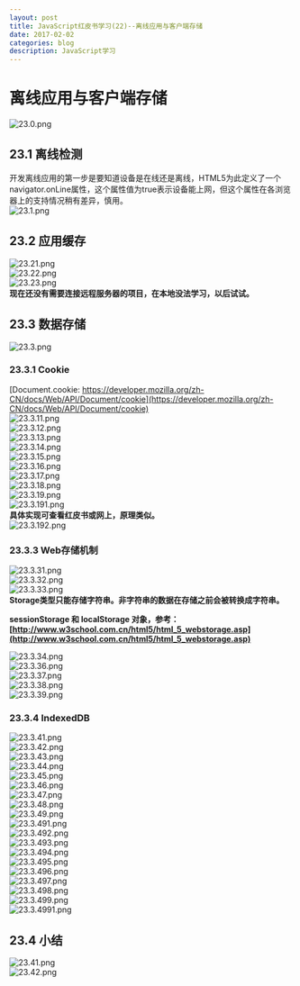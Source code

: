 ```yaml
---
layout: post
title: JavaScript红皮书学习(22)--离线应用与客户端存储
date: 2017-02-02
categories: blog
description: JavaScript学习
---
```


# 离线应用与客户端存储      
![23.0.png](http://upload-images.jianshu.io/upload_images/3001083-e416929c492bcf74.png?imageMogr2/auto-orient/strip%7CimageView2/2/w/1240)      

## 23.1 离线检测
开发离线应用的第一步是要知道设备是在线还是离线，HTML5为此定义了一个navigator.onLine属性，这个属性值为true表示设备能上网，但这个属性在各浏览器上的支持情况稍有差异，慎用。      
![23.1.png](http://upload-images.jianshu.io/upload_images/3001083-4cecc4c3fb9b6f9f.png?imageMogr2/auto-orient/strip%7CimageView2/2/w/1240)      

## 23.2 应用缓存      
![23.21.png](http://upload-images.jianshu.io/upload_images/3001083-f7d380e30a2c7aab.png?imageMogr2/auto-orient/strip%7CimageView2/2/w/1240)      
![23.22.png](http://upload-images.jianshu.io/upload_images/3001083-0540a07d88b91183.png?imageMogr2/auto-orient/strip%7CimageView2/2/w/1240)      
![23.23.png](http://upload-images.jianshu.io/upload_images/3001083-53adf2a35c2ea5b7.png?imageMogr2/auto-orient/strip%7CimageView2/2/w/1240)      
**现在还没有需要连接远程服务器的项目，在本地没法学习，以后试试。**      

## 23.3 数据存储      
![23.3.png](http://upload-images.jianshu.io/upload_images/3001083-d66f3223ed62e44c.png?imageMogr2/auto-orient/strip%7CimageView2/2/w/1240)      

### 23.3.1 Cookie      
[Document.cookie: https://developer.mozilla.org/zh-CN/docs/Web/API/Document/cookie](https://developer.mozilla.org/zh-CN/docs/Web/API/Document/cookie)      
![23.3.11.png](http://upload-images.jianshu.io/upload_images/3001083-30a36c5620c54144.png?imageMogr2/auto-orient/strip%7CimageView2/2/w/1240)      
![23.3.12.png](http://upload-images.jianshu.io/upload_images/3001083-aa15ce2e96aa9580.png?imageMogr2/auto-orient/strip%7CimageView2/2/w/1240)      
![23.3.13.png](http://upload-images.jianshu.io/upload_images/3001083-750067566e031b99.png?imageMogr2/auto-orient/strip%7CimageView2/2/w/1240)      
![23.3.14.png](http://upload-images.jianshu.io/upload_images/3001083-43daec9ee56ede6f.png?imageMogr2/auto-orient/strip%7CimageView2/2/w/1240)      
![23.3.15.png](http://upload-images.jianshu.io/upload_images/3001083-b1e953284a4b500f.png?imageMogr2/auto-orient/strip%7CimageView2/2/w/1240)      
![23.3.16.png](http://upload-images.jianshu.io/upload_images/3001083-c784b1c4a8eb41b9.png?imageMogr2/auto-orient/strip%7CimageView2/2/w/1240)      
![23.3.17.png](http://upload-images.jianshu.io/upload_images/3001083-1ca32ff3aa551e94.png?imageMogr2/auto-orient/strip%7CimageView2/2/w/1240)      
![23.3.18.png](http://upload-images.jianshu.io/upload_images/3001083-70f16946cacb6de5.png?imageMogr2/auto-orient/strip%7CimageView2/2/w/1240)      
![23.3.19.png](http://upload-images.jianshu.io/upload_images/3001083-e57364cafd69fe63.png?imageMogr2/auto-orient/strip%7CimageView2/2/w/1240)      
![23.3.191.png](http://upload-images.jianshu.io/upload_images/3001083-8698e7d98975837c.png?imageMogr2/auto-orient/strip%7CimageView2/2/w/1240)      
**具体实现可查看红皮书或网上，原理类似。**      
![23.3.192.png](http://upload-images.jianshu.io/upload_images/3001083-52500326aeec4c8f.png?imageMogr2/auto-orient/strip%7CimageView2/2/w/1240)      

### 23.3.3 Web存储机制      
![23.3.31.png](http://upload-images.jianshu.io/upload_images/3001083-528224cf38d7046f.png?imageMogr2/auto-orient/strip%7CimageView2/2/w/1240)      
![23.3.32.png](http://upload-images.jianshu.io/upload_images/3001083-07756eaf241d9d02.png?imageMogr2/auto-orient/strip%7CimageView2/2/w/1240)      
![23.3.33.png](http://upload-images.jianshu.io/upload_images/3001083-4e3cf8bc5fe4f52c.png?imageMogr2/auto-orient/strip%7CimageView2/2/w/1240)      
**Storage类型只能存储字符串。非字符串的数据在存储之前会被转换成字符串。**      

**sessionStorage 和 localStorage 对象，参考：[http://www.w3school.com.cn/html5/html_5_webstorage.asp](http://www.w3school.com.cn/html5/html_5_webstorage.asp)**      

![23.3.34.png](http://upload-images.jianshu.io/upload_images/3001083-2b128c6a77cf2d5b.png?imageMogr2/auto-orient/strip%7CimageView2/2/w/1240)      
![23.3.36.png](http://upload-images.jianshu.io/upload_images/3001083-238ce60029b4399c.png?imageMogr2/auto-orient/strip%7CimageView2/2/w/1240)      
![23.3.37.png](http://upload-images.jianshu.io/upload_images/3001083-2ee795f5b86a0131.png?imageMogr2/auto-orient/strip%7CimageView2/2/w/1240)      
![23.3.38.png](http://upload-images.jianshu.io/upload_images/3001083-69475ec55fef4f05.png?imageMogr2/auto-orient/strip%7CimageView2/2/w/1240)      
![23.3.39.png](http://upload-images.jianshu.io/upload_images/3001083-02f4707881721d93.png?imageMogr2/auto-orient/strip%7CimageView2/2/w/1240)      

### 23.3.4 IndexedDB      
![23.3.41.png](http://upload-images.jianshu.io/upload_images/3001083-0f743a29fa32b4c9.png?imageMogr2/auto-orient/strip%7CimageView2/2/w/1240)      
![23.3.42.png](http://upload-images.jianshu.io/upload_images/3001083-99983afa1d10b771.png?imageMogr2/auto-orient/strip%7CimageView2/2/w/1240)      
![23.3.43.png](http://upload-images.jianshu.io/upload_images/3001083-ae3feafe47da95b5.png?imageMogr2/auto-orient/strip%7CimageView2/2/w/1240)      
![23.3.44.png](http://upload-images.jianshu.io/upload_images/3001083-935834d413a743ca.png?imageMogr2/auto-orient/strip%7CimageView2/2/w/1240)      
![23.3.45.png](http://upload-images.jianshu.io/upload_images/3001083-0781e5d83084420e.png?imageMogr2/auto-orient/strip%7CimageView2/2/w/1240)      
![23.3.46.png](http://upload-images.jianshu.io/upload_images/3001083-1ead30daa77d5ef5.png?imageMogr2/auto-orient/strip%7CimageView2/2/w/1240)      
![23.3.47.png](http://upload-images.jianshu.io/upload_images/3001083-26c167bec5ade53e.png?imageMogr2/auto-orient/strip%7CimageView2/2/w/1240)      
![23.3.48.png](http://upload-images.jianshu.io/upload_images/3001083-a167a0b4c58300bf.png?imageMogr2/auto-orient/strip%7CimageView2/2/w/1240)      
![23.3.49.png](http://upload-images.jianshu.io/upload_images/3001083-9c374f87b2fa0273.png?imageMogr2/auto-orient/strip%7CimageView2/2/w/1240)      
![23.3.491.png](http://upload-images.jianshu.io/upload_images/3001083-2a614480095b973a.png?imageMogr2/auto-orient/strip%7CimageView2/2/w/1240)      
![23.3.492.png](http://upload-images.jianshu.io/upload_images/3001083-373b2664e0c272df.png?imageMogr2/auto-orient/strip%7CimageView2/2/w/1240)      
![23.3.493.png](http://upload-images.jianshu.io/upload_images/3001083-d221ad8ae044ace8.png?imageMogr2/auto-orient/strip%7CimageView2/2/w/1240)      
![23.3.494.png](http://upload-images.jianshu.io/upload_images/3001083-396d87792d6a42f8.png?imageMogr2/auto-orient/strip%7CimageView2/2/w/1240)      
![23.3.495.png](http://upload-images.jianshu.io/upload_images/3001083-aa15e3769c11b071.png?imageMogr2/auto-orient/strip%7CimageView2/2/w/1240)      
![23.3.496.png](http://upload-images.jianshu.io/upload_images/3001083-5226b92a5cd87a86.png?imageMogr2/auto-orient/strip%7CimageView2/2/w/1240)      
![23.3.497.png](http://upload-images.jianshu.io/upload_images/3001083-9425744984316c73.png?imageMogr2/auto-orient/strip%7CimageView2/2/w/1240)      
![23.3.498.png](http://upload-images.jianshu.io/upload_images/3001083-4d48f46db37d0100.png?imageMogr2/auto-orient/strip%7CimageView2/2/w/1240)      
![23.3.499.png](http://upload-images.jianshu.io/upload_images/3001083-9457b77b5ae7468b.png?imageMogr2/auto-orient/strip%7CimageView2/2/w/1240)        
![23.3.4991.png](http://upload-images.jianshu.io/upload_images/3001083-0004123551f37abb.png?imageMogr2/auto-orient/strip%7CimageView2/2/w/1240)      

## 23.4 小结      
![23.41.png](http://upload-images.jianshu.io/upload_images/3001083-7e829a54fd361427.png?imageMogr2/auto-orient/strip%7CimageView2/2/w/1240)      
![23.42.png](http://upload-images.jianshu.io/upload_images/3001083-cbeb51caee1ccd62.png?imageMogr2/auto-orient/strip%7CimageView2/2/w/1240)      
      